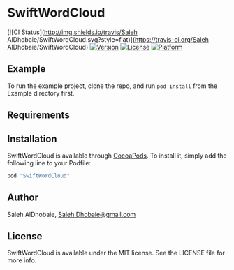 # SwiftWordCloud

[![CI Status](http://img.shields.io/travis/Saleh AlDhobaie/SwiftWordCloud.svg?style=flat)](https://travis-ci.org/Saleh AlDhobaie/SwiftWordCloud)
[![Version](https://img.shields.io/cocoapods/v/SwiftWordCloud.svg?style=flat)](http://cocoapods.org/pods/SwiftWordCloud)
[![License](https://img.shields.io/cocoapods/l/SwiftWordCloud.svg?style=flat)](http://cocoapods.org/pods/SwiftWordCloud)
[![Platform](https://img.shields.io/cocoapods/p/SwiftWordCloud.svg?style=flat)](http://cocoapods.org/pods/SwiftWordCloud)

## Example

To run the example project, clone the repo, and run `pod install` from the Example directory first.

## Requirements

## Installation

SwiftWordCloud is available through [CocoaPods](http://cocoapods.org). To install
it, simply add the following line to your Podfile:

```ruby
pod "SwiftWordCloud"
```

## Author

Saleh AlDhobaie, Saleh.Dhobaie@gmail.com

## License

SwiftWordCloud is available under the MIT license. See the LICENSE file for more info.
